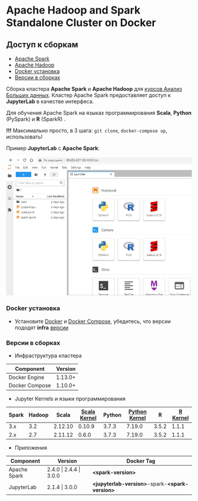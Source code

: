 # Apache Hadoop and Spark Standalone Cluster on Docker

## Доступ к сборкам

- [Apache Spark](https://github.com/NameArtem/hadoop-spark-standalone-docker/tree/main/spark-standalone)
- [Apache Hadoop](https://github.com/NameArtem/hadoop-spark-standalone-docker/tree/main/hadoop-standalone)
- [Docker установка](#dckr)
- [Версии в сборках](#tech-stack)


Сборка кластера **Apache Spark** и **Apache Hadoop** для [курсов Анализ Больших данных](https://github.com/NameArtem/hse_spark_course). Кластер Apache Spark предоставляет доступ к **JupyterLab** в качестве интерфеса.

Для обучения Apache Spark на языках программирования **Scala**, **Python** (PySpark) и **R** (SparkR) .

**!!!** Максимально просто, в 3 шага: `git clone`, `docker-compose up`, использовать!

Пример **JupyterLab** с **Apache Spark**:
<p align="center"><img src="spark-standalone/docs/image/runned.jpg"></p>


### <a name="dckr"></a>Docker установка

 - Установите [Docker](https://docs.docker.com/get-docker/) и [Docker Compose](https://docs.docker.com/compose/install/), убедитесь, что версии пододят **infra** [версии](#tech-stack)



### <a name="tech-stack"></a>Версии в сборках

- Инфраструктура кластера

| Component      | Version |
| -------------- | ------- |
| Docker Engine  | 1.13.0+ |
| Docker Compose | 1.10.0+ |

- Jupyter Kernels и языки программирования

| Spark | Hadoop | Scala   | [Scala Kernel](https://almond.sh/) | Python | [Python Kernel](https://ipython.org/) | R     | [R Kernel](https://irkernel.github.io/) |
| ----- | ------ | ------- | ---------------------------------- | ------ | ------------------------------------- | ----- | --------------------------------------- |
| 3.x   | 3.2    | 2.12.10 | 0.10.9                             | 3.7.3  | 7.19.0                                 | 3.5.2 | 1.1.1                                   |
| 2.x   | 2.7    | 2.11.12 | 0.6.0                              | 3.7.3  | 7.19.0                                 | 3.5.2 | 1.1.1                                   |

- Приложения

| Component      | Version                 | Docker Tag                                           |
| -------------- | ----------------------- | ---------------------------------------------------- |
| Apache Spark   | 2.4.0 \| 2.4.4 \| 3.0.0 | **\<spark-version>**                                 |
| JupyterLab     | 2.1.4 \| 3.0.0          | **\<jupyterlab-version>**-spark-**\<spark-version>** |
